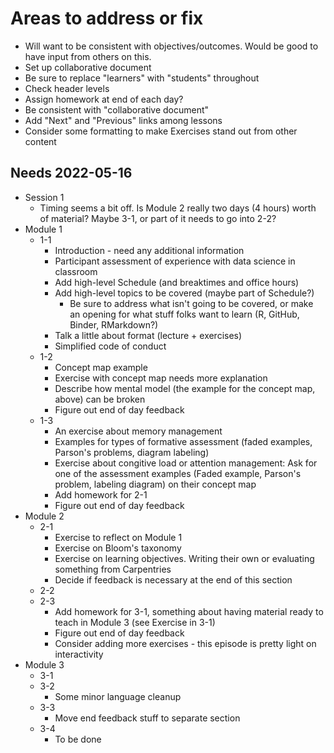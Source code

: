 # Areas to address or fix

+ Will want to be consistent with objectives/outcomes. Would be good to have 
input from others on this.
+ Set up collaborative document
+ Be sure to replace "learners" with "students" throughout
+ Check header levels
+ Assign homework at end of each day?
+ Be consistent with "collaborative document"
+ Add "Next" and "Previous" links among lessons
+ Consider some formatting to make Exercises stand out from other content

## Needs 2022-05-16

+ Session 1
    + Timing seems a bit off. Is Module 2 really two days (4 hours) worth of 
    material? Maybe 3-1, or part of it needs to go into 2-2?
+ Module 1
    + 1-1
        + Introduction - need any additional information
        + Participant assessment of experience with data science in classroom
        + Add high-level Schedule (and breaktimes and office hours)
        + Add high-level topics to be covered (maybe part of Schedule?)
            + Be sure to address what isn't going to be covered, or make an 
            opening for what stuff folks want to learn (R, GitHub, Binder, 
            RMarkdown?)
        + Talk a little about format (lecture + exercises)
        + Simplified code of conduct
    + 1-2
        + Concept map example
        + Exercise with concept map needs more explanation
        + Describe how mental model (the example for the concept map, above) 
        can be broken
        + Figure out end of day feedback
    + 1-3
        + An exercise about memory management
        + Examples for types of formative assessment (faded examples, Parson's 
        problems, diagram labeling)
        + Exercise about congitive load or attention management: Ask for one of 
        the assessment examples (Faded example, Parson's problem, labeling 
        diagram) on their concept map
        + Add homework for 2-1
        + Figure out end of day feedback
+ Module 2
    + 2-1
        + Exercise to reflect on Module 1
        + Exercise on Bloom's taxonomy
        + Exercise on learning objectives. Writing their own or evaluating 
        something from Carpentries
        + Decide if feedback is necessary at the end of this section
    + 2-2
    + 2-3
        + Add homework for 3-1, something about having material ready to teach 
        in Module 3 (see Exercise in 3-1)
        + Figure out end of day feedback
        + Consider adding more exercises - this episode is pretty light on 
        interactivity
+ Module 3
    + 3-1
    + 3-2
        + Some minor language cleanup
    + 3-3
        + Move end feedback stuff to separate section
    + 3-4
        + To be done
